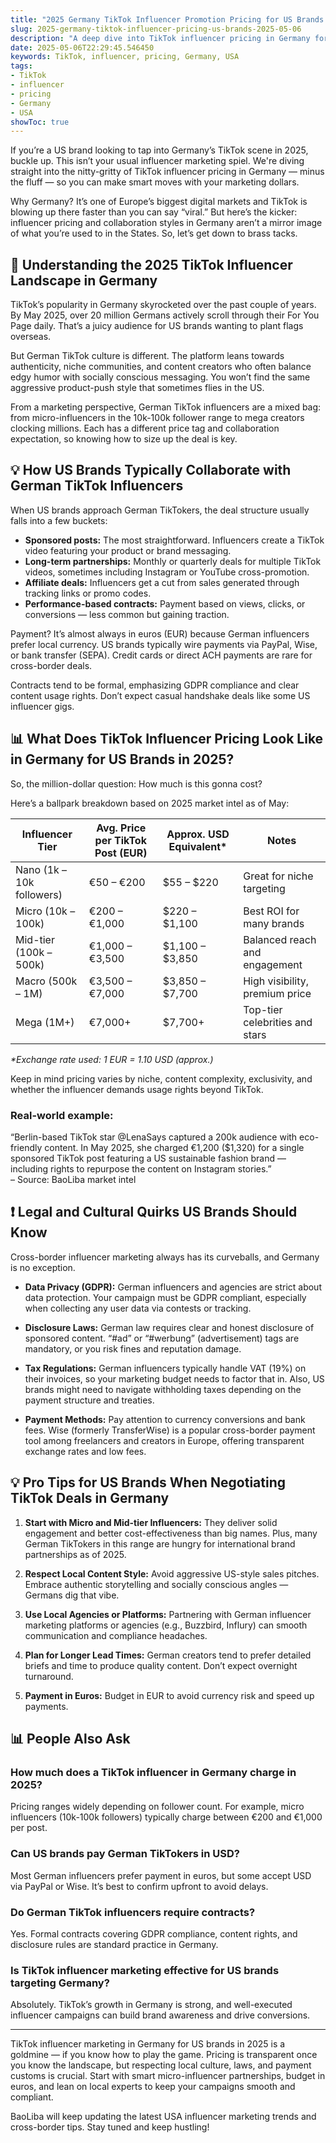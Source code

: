 ```yaml
---
title: "2025 Germany TikTok Influencer Promotion Pricing for US Brands: What You Need to Know"
slug: 2025-germany-tiktok-influencer-pricing-us-brands-2025-05-06
description: "A deep dive into TikTok influencer pricing in Germany for US brands in 2025. Practical tips, real-world examples, and payment insights to help American advertisers navigate cross-border influencer deals smoothly."
date: 2025-05-06T22:29:45.546450
keywords: TikTok, influencer, pricing, Germany, USA
tags:
- TikTok
- influencer
- pricing
- Germany
- USA
showToc: true
---
```


If you’re a US brand looking to tap into Germany’s TikTok scene in 2025, buckle up. This isn’t your usual influencer marketing spiel. We're diving straight into the nitty-gritty of TikTok influencer pricing in Germany — minus the fluff — so you can make smart moves with your marketing dollars.

Why Germany? It’s one of Europe’s biggest digital markets and TikTok is blowing up there faster than you can say “viral.” But here’s the kicker: influencer pricing and collaboration styles in Germany aren’t a mirror image of what you’re used to in the States. So, let’s get down to brass tacks.

## 📢 Understanding the 2025 TikTok Influencer Landscape in Germany

TikTok’s popularity in Germany skyrocketed over the past couple of years. By May 2025, over 20 million Germans actively scroll through their For You Page daily. That’s a juicy audience for US brands wanting to plant flags overseas.

But German TikTok culture is different. The platform leans towards authenticity, niche communities, and content creators who often balance edgy humor with socially conscious messaging. You won’t find the same aggressive product-push style that sometimes flies in the US.

From a marketing perspective, German TikTok influencers are a mixed bag: from micro-influencers in the 10k-100k follower range to mega creators clocking millions. Each has a different price tag and collaboration expectation, so knowing how to size up the deal is key.

## 💡 How US Brands Typically Collaborate with German TikTok Influencers

When US brands approach German TikTokers, the deal structure usually falls into a few buckets:

- **Sponsored posts:** The most straightforward. Influencers create a TikTok video featuring your product or brand messaging.
- **Long-term partnerships:** Monthly or quarterly deals for multiple TikTok videos, sometimes including Instagram or YouTube cross-promotion.
- **Affiliate deals:** Influencers get a cut from sales generated through tracking links or promo codes.
- **Performance-based contracts:** Payment based on views, clicks, or conversions — less common but gaining traction.

Payment? It’s almost always in euros (EUR) because German influencers prefer local currency. US brands typically wire payments via PayPal, Wise, or bank transfer (SEPA). Credit cards or direct ACH payments are rare for cross-border deals.

Contracts tend to be formal, emphasizing GDPR compliance and clear content usage rights. Don’t expect casual handshake deals like some US influencer gigs.

## 📊 What Does TikTok Influencer Pricing Look Like in Germany for US Brands in 2025?

So, the million-dollar question: How much is this gonna cost?

Here’s a ballpark breakdown based on 2025 market intel as of May:

| Influencer Tier           | Avg. Price per TikTok Post (EUR) | Approx. USD Equivalent* | Notes                            |
|--------------------------|----------------------------------|------------------------|---------------------------------|
| Nano (1k – 10k followers) | €50 – €200                      | $55 – $220             | Great for niche targeting       |
| Micro (10k – 100k)        | €200 – €1,000                   | $220 – $1,100          | Best ROI for many brands        |
| Mid-tier (100k – 500k)    | €1,000 – €3,500                 | $1,100 – $3,850        | Balanced reach and engagement   |
| Macro (500k – 1M)         | €3,500 – €7,000                 | $3,850 – $7,700        | High visibility, premium price  |
| Mega (1M+)                | €7,000+                        | $7,700+                | Top-tier celebrities and stars  |

_*Exchange rate used: 1 EUR = 1.10 USD (approx.)_

Keep in mind pricing varies by niche, content complexity, exclusivity, and whether the influencer demands usage rights beyond TikTok.

### Real-world example:

“Berlin-based TikTok star @LenaSays captured a 200k audience with eco-friendly content. In May 2025, she charged €1,200 ($1,320) for a single sponsored TikTok post featuring a US sustainable fashion brand — including rights to repurpose the content on Instagram stories.”  
– Source: BaoLiba market intel

## ❗ Legal and Cultural Quirks US Brands Should Know

Cross-border influencer marketing always has its curveballs, and Germany is no exception.

- **Data Privacy (GDPR):** German influencers and agencies are strict about data protection. Your campaign must be GDPR compliant, especially when collecting any user data via contests or tracking.
  
- **Disclosure Laws:** German law requires clear and honest disclosure of sponsored content. “#ad” or “#werbung” (advertisement) tags are mandatory, or you risk fines and reputation damage.

- **Tax Regulations:** German influencers typically handle VAT (19%) on their invoices, so your marketing budget needs to factor that in. Also, US brands might need to navigate withholding taxes depending on the payment structure and treaties.

- **Payment Methods:** Pay attention to currency conversions and bank fees. Wise (formerly TransferWise) is a popular cross-border payment tool among freelancers and creators in Europe, offering transparent exchange rates and low fees.

## 💡 Pro Tips for US Brands When Negotiating TikTok Deals in Germany

1. **Start with Micro and Mid-tier Influencers:** They deliver solid engagement and better cost-effectiveness than big names. Plus, many German TikTokers in this range are hungry for international brand partnerships as of 2025.

2. **Respect Local Content Style:** Avoid aggressive US-style sales pitches. Embrace authentic storytelling and socially conscious angles — Germans dig that vibe.

3. **Use Local Agencies or Platforms:** Partnering with German influencer marketing platforms or agencies (e.g., Buzzbird, Influry) can smooth communication and compliance headaches.

4. **Plan for Longer Lead Times:** German creators tend to prefer detailed briefs and time to produce quality content. Don’t expect overnight turnaround.

5. **Payment in Euros:** Budget in EUR to avoid currency risk and speed up payments.

## 📊 People Also Ask

### How much does a TikTok influencer in Germany charge in 2025?

Pricing ranges widely depending on follower count. For example, micro influencers (10k-100k followers) typically charge between €200 and €1,000 per post.

### Can US brands pay German TikTokers in USD?

Most German influencers prefer payment in euros, but some accept USD via PayPal or Wise. It’s best to confirm upfront to avoid delays.

### Do German TikTok influencers require contracts?

Yes. Formal contracts covering GDPR compliance, content rights, and disclosure rules are standard practice in Germany.

### Is TikTok influencer marketing effective for US brands targeting Germany?

Absolutely. TikTok’s growth in Germany is strong, and well-executed influencer campaigns can build brand awareness and drive conversions.

---

TikTok influencer marketing in Germany for US brands in 2025 is a goldmine — if you know how to play the game. Pricing is transparent once you know the landscape, but respecting local culture, laws, and payment customs is crucial. Start with smart micro-influencer partnerships, budget in euros, and lean on local experts to keep your campaigns smooth and compliant.

BaoLiba will keep updating the latest USA influencer marketing trends and cross-border tips. Stay tuned and keep hustling!